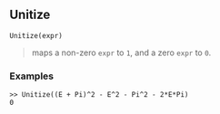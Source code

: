 ## Unitize

```
Unitize(expr)
```

> maps a non-zero `expr` to `1`, and a zero `expr` to `0`. 
 
### Examples

```
>> Unitize((E + Pi)^2 - E^2 - Pi^2 - 2*E*Pi)
0
```
